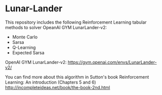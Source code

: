 # Lunar-Lander

This repository includes the following Reinforcement Learning tabular methods to solver OpeanAI GYM LunarLander-v2:
- Monte Carlo
- Sarsa
- Q-Learning
- Expected Sarsa 

OpenAI GYM LunarLander-v2: https://gym.openai.com/envs/LunarLander-v2/

You can find more about this algorithm in Sutton's book Reinforcement Learning: An introduction (Chapters 5 and 6) http://incompleteideas.net/book/the-book-2nd.html
